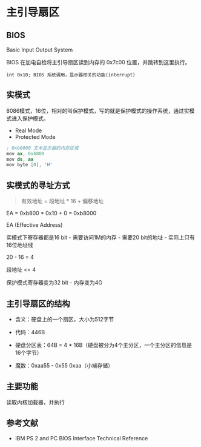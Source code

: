 # 主引导扇区

## BIOS

Basic Input Output System

BIOS 在加电自检将主引导扇区读到内存的 0x7c00 位置，并跳转到这里执行。

    int 0x10; BIOS 系统调用，显示器相关的功能(interrupt)

## 实模式

8086模式，16位，相对的叫保护模式，写的就是保护模式的操作系统，通过实模式进入保护模式。

- Real Mode
- Protected Mode

```s
; 0xb8000 文本显示器的内存区域
mov ax, 0xb800
mov ds, ax
mov byte [0], 'H'
```
## 实模式的寻址方式

> 有效地址 = 段地址 * 16 + 偏移地址

EA = 0xb800 * 0x10 + 0 = 0xb8000

EA (Effective Address)

实模式下寄存器都是16 bit - 需要访问1M的内存 - 需要20 bit的地址 - 实际上只有16位地址线

20 - 16 = 4

段地址 << 4

保护模式寄存器变为32 bit - 内存变为4G

## 主引导扇区的结构

- 含义：硬盘上的一个扇区，大小为512字节

- 代码：446B
- 硬盘分区表：64B = 4 * 16B（硬盘被分为4个主分区，一个主分区的信息是16个字节）
- 魔数：0xaa55 - 0x55 0xaa（小端存储）

## 主要功能

读取内核加载器，并执行

## 参考文献

- IBM PS 2 and PC BIOS Interface Technical Reference
